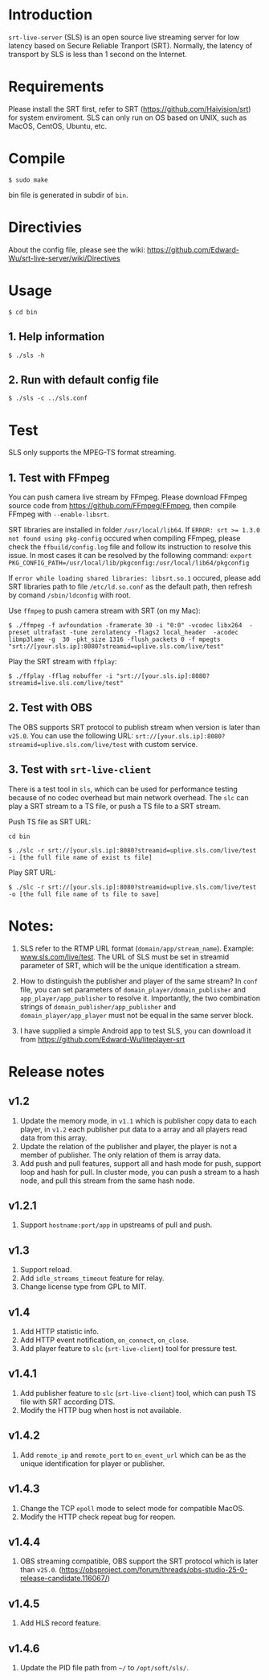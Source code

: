 # Introduction
`srt-live-server` (SLS) is an open source live streaming server for low latency based on Secure Reliable Tranport (SRT).
Normally, the latency of transport by SLS is less than 1 second on the Internet.


# Requirements
Please install the SRT first, refer to SRT (https://github.com/Haivision/srt) for system enviroment.
SLS can only run on OS based on UNIX, such as MacOS, CentOS, Ubuntu, etc.


# Compile
`$ sudo make`

bin file is generated in subdir of `bin`.


# Directivies
About the config file, please see the wiki:
https://github.com/Edward-Wu/srt-live-server/wiki/Directives


# Usage
`$ cd bin`


## 1. Help information
`$ ./sls -h`


## 2. Run with default config file
`$ ./sls -c ../sls.conf`


# Test
SLS only supports the MPEG-TS format streaming.


## 1. Test with FFmpeg
You can push camera live stream by FFmpeg. Please download FFmpeg source code from https://github.com/FFmpeg/FFmpeg, then compile FFmpeg with `--enable-libsrt`.

SRT libraries are installed in folder `/usr/local/lib64`.
If `ERROR: srt >= 1.3.0 not found using pkg-config` occured when compiling FFmpeg, please check the `ffbuild/config.log` file and follow its instruction to resolve this issue. In most cases it can be resolved by the following command:
`export PKG_CONFIG_PATH=/usr/local/lib/pkgconfig:/usr/local/lib64/pkgconfig`

If `error while loading shared libraries: libsrt.so.1` occured, please add SRT libraries path to file `/etc/ld.so.conf` as the default path, then refresh by comand `/sbin/ldconfig` with root.

Use `ffmpeg` to push camera stream with SRT (on my Mac):

`$ ./ffmpeg -f avfoundation -framerate 30 -i "0:0" -vcodec libx264  -preset ultrafast -tune zerolatency -flags2 local_header  -acodec libmp3lame -g  30 -pkt_size 1316 -flush_packets 0 -f mpegts "srt://[your.sls.ip]:8080?streamid=uplive.sls.com/live/test"`

Play the SRT stream with `ffplay`:

`$ ./ffplay -fflag nobuffer -i "srt://[your.sls.ip]:8080?streamid=live.sls.com/live/test"`


## 2. Test with OBS
The OBS supports SRT protocol to publish stream when version is later than `v25.0`. You can use the following URL:
`srt://[your.sls.ip]:8080?streamid=uplive.sls.com/live/test`
with custom service.


## 3. Test with `srt-live-client`
There is a test tool in `sls`, which can be used for performance testing because of no codec overhead but main network overhead. The `slc` can play a SRT stream to a TS file, or push a TS file to a SRT stream.

Push TS file as SRT URL:

`cd bin`

`$ ./slc -r srt://[your.sls.ip]:8080?streamid=uplive.sls.com/live/test -i [the full file name of exist ts file]`

Play SRT URL:

`$ ./slc -r srt://[your.sls.ip]:8080?streamid=uplive.sls.com/live/test -o [the full file name of ts file to save]`


# Notes:

1. SLS refer to the RTMP URL format (`domain/app/stream_name`). Example: www.sls.com/live/test.
The URL of SLS must be set in streamid parameter of SRT, which will be the unique identification a stream.

2. How to distinguish the publisher and player of the same stream?
In `conf` file, you can set parameters of `domain_player/domain_publisher` and `app_player/app_publisher` to resolve it. Importantly, the two combination strings of `domain_publisher/app_publisher` and `domain_player/app_player` must not be equal in the same server block.

3. I have supplied a simple Android app to test SLS, you can download it from https://github.com/Edward-Wu/liteplayer-srt

# Release notes

## v1.2
1. Update the memory mode, in `v1.1` which is publisher copy data to each player, in `v1.2` each publisher put data to a array and all players read data from this array.
2. Update the relation of the publisher and player, the player is not a member of publisher. The only relation of them is array data.
3. Add push and pull features, support all and hash mode for push, support loop and hash for pull. In cluster mode, you can push a stream to a hash node, and pull this stream from the same hash node.

## v1.2.1
1. Support `hostname:port/app` in upstreams of pull and push.

## v1.3
1. Support reload.
2. Add `idle_streams_timeout` feature for relay.
3. Change license type from GPL to MIT.

## v1.4
1. Add HTTP statistic info.
2. Add HTTP event notification, `on_connect`, `on_close`.
3. Add player feature to `slc` (`srt-live-client`) tool for pressure test.

## v1.4.1
1. Add publisher feature to `slc` (`srt-live-client`) tool, which can push TS file with SRT according DTS.
2. Modify the HTTP bug when host is not available.

## v1.4.2
1. Add `remote_ip` and `remote_port` to `on_event_url` which can be as the unique identification for player or publisher.

## v1.4.3
1. Change the TCP `epoll` mode to select mode for compatible MacOS.
2. Modify the HTTP check repeat bug for reopen.

## v1.4.4
1. OBS streaming compatible, OBS support the SRT protocol which is later than `v25.0`.
(https://obsproject.com/forum/threads/obs-studio-25-0-release-candidate.116067/)

## v1.4.5
1. Add HLS record feature.

## v1.4.6
1. Update the PID file path from `~/` to `/opt/soft/sls/`.
